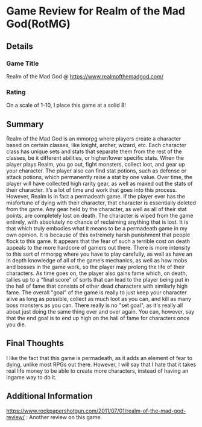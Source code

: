 # Game Review for Realm of the Mad God(RotMG)

## Details

### Game Title
Realm of the Mad God @ https://www.realmofthemadgod.com/ 

### Rating
On a scale of 1-10, I place this game at a solid 8!

## Summary
Realm of the Mad God is an mmorpg where players create a character based on certain classes, like knight, archer, wizard, etc.  Each character class has unique sets and stats that separate them from the rest of the classes, be it different abilities, or higher/lower specific stats.  When the player plays Realm, you go out, fight monsters, collect loot, and gear up your character.  The player also can find stat potions, such as defense or attack potions, which permanently raise a stat by one value.  Over time, the player will have collected high rarity gear, as well as maxed out the stats of their character.  It’s a lot of time and work that goes into this process.
	However, Realm is in fact a permadeath game.  If the player ever has the misfortune of dying with their character, that character is essentially deleted from the game.  Any gear held by the character, as well as all of their stat points, are completely lost on death.  The character is wiped from the game entirely, with absolutely no chance of reclaiming anything that is lost.  It is that which truly embodies what it means to be a permadeath game in my own opinion.
	It is because of this extremely harsh punishment that people flock to this game.  It appears that the fear of such a terrible cost on death appeals to the more hardcore of gamers out there.  There is more intensity to this sort of mmorpg where you have to play carefully, as well as have an in depth knowledge of all of the game’s mechanics, as well as how mobs and bosses in the game work, so the player may prolong the life of their characters.  As time goes on, the player also gains fame which, on death, tallies up to a “final score” of sorts that can lead to the player being put in the hall of fame that consists of other dead characters with similarly high fame.
  The overall "goal" of the game is really to just keep your character alive as long as possible, collect as much loot as you can, and kill as many boss monsters as you can.  There really is no "set goal", as it's really all about just doing the same thing over and over again.  You can, however, say that the end goal is to end up high on the hall of fame for characters once you die.

## Final Thoughts
I like the fact that this game is permadeath, as it adds an element of fear to dying, unlike most RPGs out there.  However, I will say that I hate that it takes real life money to be able to create more characters, instead of having an ingame way to do it.

## Additional Information
https://www.rockpapershotgun.com/2011/07/01/realm-of-the-mad-god-review/ : Another review on this game.
